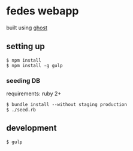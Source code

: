 # fedes webapp

built using [ghost](https://ghost.org)

## setting up

```
$ npm install
$ npm install -g gulp
```

### seeding DB

requirements: ruby 2+

```
$ bundle install --without staging production
$ ./seed.rb
```

## development

```
$ gulp
```
